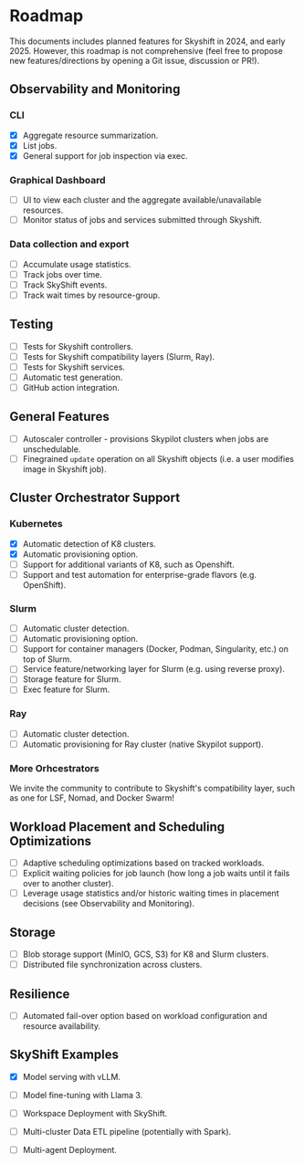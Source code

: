 # Roadmap

This documents includes planned features for Skyshift in 2024, and early 2025. However, this roadmap is not comprehensive (feel free to propose new features/directions by opening a Git issue, discussion or PR!). 


## Observability and Monitoring

### CLI
- [x] Aggregate resource summarization.
- [x] List jobs.
- [x] General support for job inspection via exec.

### Graphical Dashboard
- [ ] UI to view each cluster and the aggregate available/unavailable resources.
- [ ] Monitor status of jobs and services submitted through Skyshift.

### Data collection and export
- [ ] Accumulate usage statistics.
- [ ] Track jobs over time.
- [ ] Track SkyShift events.
- [ ] Track wait times by resource-group.

## Testing
- [ ] Tests for Skyshift controllers.
- [ ] Tests for Skyshift compatibility layers (Slurm, Ray).
- [ ] Tests for Skyshift services.
- [ ] Automatic test generation. 
- [ ] GitHub action integration.

## General Features
- [ ] Autoscaler controller - provisions Skypilot clusters when jobs are unschedulable.
- [ ] Finegrained `update` operation on all Skyshift objects (i.e. a user modifies image in Skyshift job).

## Cluster Orchestrator Support

### Kubernetes
- [x] Automatic detection of K8 clusters.
- [x] Automatic provisioning option.
- [ ] Support for additional variants of K8, such as Openshift.
- [ ] Support and test automation for enterprise-grade flavors (e.g. OpenShift).

### Slurm
- [ ] Automatic cluster detection. 
- [ ] Automatic provisioning option.
- [ ] Support for container managers (Docker, Podman, Singularity, etc.) on top of Slurm.
- [ ] Service feature/networking layer for Slurm (e.g. using reverse proxy).
- [ ] Storage feature for Slurm.
- [ ] Exec feature for Slurm.

### Ray
- [ ] Automatic cluster detection.
- [ ] Automatic provisioning for Ray cluster (native Skypilot support).

### More Orhcestrators

We invite the community to contribute to Skyshift's compatibility layer, such as one for LSF, Nomad, and Docker Swarm!

## Workload Placement and Scheduling Optimizations
- [ ] Adaptive scheduling optimizations based on tracked workloads.
- [ ] Explicit waiting policies for job launch (how long a job waits until it fails over to another cluster).
- [ ] Leverage usage statistics and/or historic waiting times in placement decisions (see Observability and Monitoring).

## Storage
- [ ] Blob storage support (MinIO, GCS, S3) for K8 and Slurm clusters.
- [ ] Distributed file synchronization across clusters.

## Resilience
- [ ] Automated fail-over option based on workload configuration and resource availability.
 
## SkyShift Examples
- [x] Model serving with vLLM.
- [ ] Model fine-tuning with Llama 3.
- [ ] Workspace Deployment with SkyShift.
- [ ] Multi-cluster Data ETL pipeline (potentially with Spark).
- [ ] Multi-agent Deployment.




